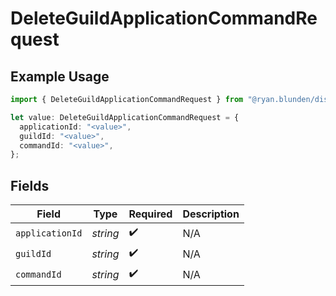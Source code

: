 # DeleteGuildApplicationCommandRequest

## Example Usage

```typescript
import { DeleteGuildApplicationCommandRequest } from "@ryan.blunden/discord-sdk/models/operations";

let value: DeleteGuildApplicationCommandRequest = {
  applicationId: "<value>",
  guildId: "<value>",
  commandId: "<value>",
};
```

## Fields

| Field              | Type               | Required           | Description        |
| ------------------ | ------------------ | ------------------ | ------------------ |
| `applicationId`    | *string*           | :heavy_check_mark: | N/A                |
| `guildId`          | *string*           | :heavy_check_mark: | N/A                |
| `commandId`        | *string*           | :heavy_check_mark: | N/A                |